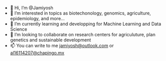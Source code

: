 - 👋 Hi, I’m @Jamiyosh
- 👀 I’m interested in topics as biotechonology, genomics, agriculture, epidemiology, and more...
- 🌱 I’m currently learning and developping for Machine Learning and Data Science
- 💞️ I’m looking to collaborate on research centers for agriculuture, plan genetics and sustainable development
- 📫 You can write to me jamiyosh@outlook.com or al16114207@chapingo.mx

<!---
Jamiyosh/Jamiyosh is a ✨ special ✨ repository because its `README.md` (this file) appears on your GitHub profile.
You can click the Preview link to take a look at your changes.
--->
